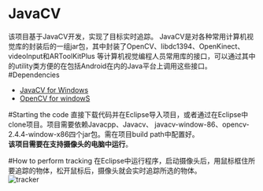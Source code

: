 # JavaCV
该项目基于JavaCV开发，实现了目标实时追踪。
JavaCV是对各种常用计算机视觉库的封装后的一组jar包，其中封装了OpenCV、libdc1394、OpenKinect、videoInput和ARToolKitPlus
等计算机视觉编程人员常用库的接口，可以通过其中的utility类方便的在包括Android在内的Java平台上调用这些接口。
#Dependencies
* [JavaCV for Windows](http://www.softpedia.com/get/Programming/Other-Programming-Files/JavaCV.shtml)
* [OpenCV for windowS](http://www.softpedia.com/get/Programming/Other-Programming-Files/JavaCV.shtml)  

#Starting the code
直接下载代码并在Eclipse导入项目，或者通过在Eclipse中clone项目。项目需要依赖Javacpp、Javacv、
javacv-window-86、opencv-2.4.4-window-x86四个jar包。需在项目build path中配置好。  
**该项目需要在支持摄像头的电脑中运行**。  

#How to perform tracking
在Eclipse中运行程序，启动摄像头后，用鼠标框住所要追踪的物体，松开鼠标后，摄像头就会实时追踪所选的物体。  
![tracker](http://7xrn7f.com1.z0.glb.clouddn.com/16-6-16/39941553.jpg)
